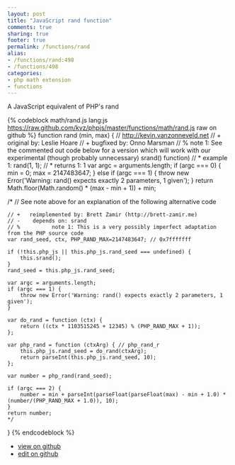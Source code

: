 ```yaml
---
layout: post
title: "JavaScript rand function"
comments: true
sharing: true
footer: true
permalink: /functions/rand
alias:
- /functions/rand:498
- /functions/498
categories:
- php math extension
- functions
---
```

A JavaScript equivalent of PHP's rand

<!-- more -->

{% codeblock math/rand.js lang:js https://raw.github.com/kvz/phpjs/master/functions/math/rand.js raw on github %}
function rand (min, max) {
    // http://kevin.vanzonneveld.net
    // +   original by: Leslie Hoare
    // +   bugfixed by: Onno Marsman
    // %          note 1: See the commented out code below for a version which will work with our experimental (though probably unnecessary) srand() function)
    // *     example 1: rand(1, 1);
    // *     returns 1: 1
    var argc = arguments.length;
    if (argc === 0) {
        min = 0;
        max = 2147483647;
    } else if (argc === 1) {
        throw new Error('Warning: rand() expects exactly 2 parameters, 1 given');
    }
    return Math.floor(Math.random() * (max - min + 1)) + min;

/*
    // See note above for an explanation of the following alternative code
    
    // +   reimplemented by: Brett Zamir (http://brett-zamir.me)
    // -    depends on: srand
    // %          note 1: This is a very possibly imperfect adaptation from the PHP source code
    var rand_seed, ctx, PHP_RAND_MAX=2147483647; // 0x7fffffff

    if (!this.php_js || this.php_js.rand_seed === undefined) {
        this.srand();
    }
    rand_seed = this.php_js.rand_seed;

    var argc = arguments.length;
    if (argc === 1) {
        throw new Error('Warning: rand() expects exactly 2 parameters, 1 given');
    }

    var do_rand = function (ctx) {
        return ((ctx * 1103515245 + 12345) % (PHP_RAND_MAX + 1));
    };

    var php_rand = function (ctxArg) { // php_rand_r
        this.php_js.rand_seed = do_rand(ctxArg);
        return parseInt(this.php_js.rand_seed, 10);
    };

    var number = php_rand(rand_seed);

    if (argc === 2) {
        number = min + parseInt(parseFloat(parseFloat(max) - min + 1.0) * (number/(PHP_RAND_MAX + 1.0)), 10);
    }
    return number;
    */
}
{% endcodeblock %}

 - [view on github](https://github.com/kvz/phpjs/blob/master/functions/math/rand.js)
 - [edit on github](https://github.com/kvz/phpjs/edit/master/functions/math/rand.js)

